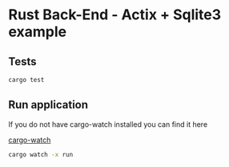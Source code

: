 # Rust Back-End - Actix + Sqlite3 example

## Tests

```bash
cargo test
```

## Run application

If you do not have cargo-watch installed you can find it here

[cargo-watch](https://github.com/passcod/cargo-watch)

```bash
cargo watch -x run
```
